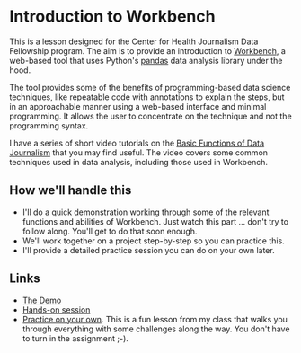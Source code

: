 # Introduction to Workbench

This is a lesson designed for the Center for Health Journalism Data Fellowship program. The aim is to provide an introduction to [Workbench](https://workbenchdata.com/), a web-based tool that uses Python's [pandas](https://pandas.pydata.org/) data analysis library under the hood.

The tool provides some of the benefits of programming-based data science techniques, like repeatable code with annotations to explain the steps, but in an approachable manner using a web-based interface and minimal programming. It allows the user to concentrate on the technique and not the programming syntax.

I have a series of short video tutorials on the [Basic Functions of Data Journalism](https://vimeo.com/showcase/7320305) that you may find useful. The video covers some common techniques used in data analysis, including those used in Workbench.

## How we'll handle this

- I'll do a quick demonstration working through some of the relevant functions and abilities of Workbench. Just watch this part ... don't try to follow along. You'll get to do that soon enough.
- We'll work together on a project step-by-step so you can practice this.
- I'll provide a detailed practice session you can do on your own later.

## Links

- [The Demo](demo.md)
- [Hands-on session](hands-on.md)
- [Practice on your own](https://github.com/utdata/rwd-mastery-assignments/blob/master/billboard-hits/rubric-detailed-wb.md). This is a fun lesson from my class that walks you through everything with some challenges along the way. You don't have to turn in the assignment ;-).
